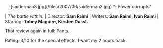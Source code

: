 <!--
.. title: Spiderman 3
.. slug: spiderman-3
.. date: 2007-06-12 12:44:13-05:00
.. tags: media,movie
.. type: text
-->

<span style="padding: 1em">
![spiderman3.jpg](/files/2007/06/spiderman3.jpg)
*: Power corrupts*
</span>

| *The battle within.*
| Director: **Sam Raimi**
| Writers: **Sam Raimi, Ivan Raimi**
| Starring: **Tobey Maguire, Kirsten Dunst.**

That review again in full: Pants.

Rating:
3/10 for the special effects. I want my 2 hours back.
